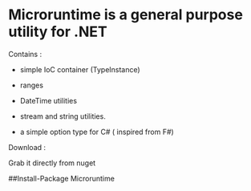 Microruntime is a general purpose utility for .NET
============

Contains :

- simple IoC container (TypeInstance)

- ranges

- DateTime utilities 

- stream and string utilities.

- a simple option type for C# ( inspired from F#)


Download :

Grab it directly from nuget

##Install-Package Microruntime